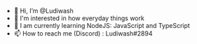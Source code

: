 - 👋 Hi, I’m @Ludiwash
- 👀 I'm interested in how everyday things work
- 🌱 I am currently learning NodeJS: JavaScript and TypeScript
- 📫 How to reach me (Discord) : Ludiwash#2894
